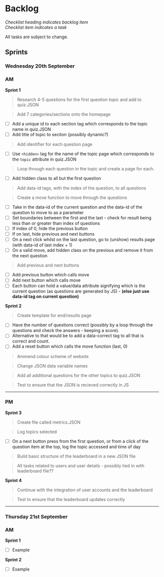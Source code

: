 # Backlog
*Checklist heading indicates backlog item*\
*Checklist item indicates a task*

All tasks are subject to change.
## Sprints
### Wednesday 20th September
### **AM**

**Sprint 1**
> Research 4-5 questions for the first question topic and add to quiz.JSON

<!-- > Split each category of quiz into separate HTML documents
- [ ] Copy basic template of index.html onto 7 new HTML files
- [ ] Add title of category
- [ ] Add quiz question template via inline javascript (linked in the footer of all pages) -->

> Add 7 categories/sections onto the homepage
- [ ] Add a unique id to each section tag which corresponds to the topic name in quiz.JSON
- [ ] Add title of topic to seciton (possibly dynamic?)

> Add identifier for each question page
- [ ] Use `<hidden>` tag for the name of the topic page which corresponds to the `topic` attribute in quiz.JSON

> Loop through each question in the topic and create a page for each.
- [ ] Add hidden class to all but the first question

> Add data-id tags, with the index of the question, to all questions

> Create a move function to move through the questions
- [ ] Take in the data-id of the current question and the data-id of the question to move to as a parameter
- [ ] Set boundaries between the first and the last - check for result being less than or greater than index of questions
- [ ] If index of 0, hide the previous button
- [ ] If on last, hide previous and next buttons
- [ ] On a next click whilst on the last question, go to (unshow) results page (with data-id of last index + 1)
- [ ] On a valid move, add hidden class on the previous and remove it from the next question

> Add previous and next buttons
- [ ] Add previous button which calls move
- [ ] Add next button which calls move
- [ ] Each button can hold a value/data attribute signifying which is the current question (as questions are generated by JS) - **(else just use data-id tag on current question)**

**Sprint 2**
> Create template for end/results page
- [ ] Have the number of questions correct (possibly by a loop through the questions and check the answers - keeping a score).
- [ ] Alternative to that would be to add a data-correct tag to all that is correct and count.
- [ ] Add a reset button which calls the move function (last, 0)

> Ammend colour scheme of website

> Change JSON data variable names

> Add all additional questions for the other topics to quiz.JSON

> Test to ensure that the JSON is recieved correctly in JS

---
### **PM**
**Sprint 3**
> Create file called metrics.JSON

> Log topics selected
- [ ] On a next button press from the first question, or from a click of the question item at the top, log the topic accessed and time of day

> Build basic structure of the leaderboard in a new JSON file

> All tasks related to users and user details - possibly tied in with leaderboard file??

**Sprint 4**
> Continue with the integration of user accounts and the leaderboard

> Test to ensure that the leaderboard updates correctly
---
### Thursday 21st September
### **AM**

**Sprint 1**
- [ ] Example

**Sprint 2**
- [ ] Example

